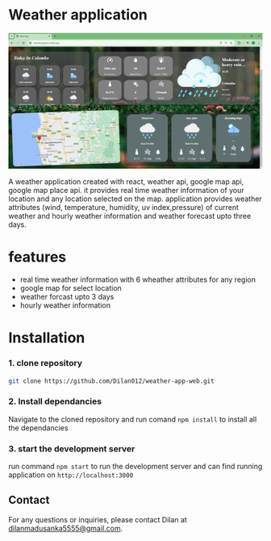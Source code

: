 # Weather application 

![screenshot](screenshot.png)

A weather application created with react, weather api, google map api, google map place api. it provides real time weather information of your location and any location selected on the map. application provides weather attributes (wind, temperature, humidity, uv index,pressure) of current weather and hourly weather information and weather forecast upto three days.

# features 

* real time weather information with 6 wheather attributes for any region
* google map for select location
* weather forcast upto 3 days
* hourly weather information

# Installation

### 1. clone repository 

```bash
git clone https://github.com/Dilan012/weather-app-web.git
```
### 2. Install dependancies

Navigate to the cloned repository and run comand 
```npm install``` to install all the dependancies

### 3. start the development server

run command ```npm start``` to run the development server and can find running application on ```http://localhost:3000```  

## Contact
For any questions or inquiries, please contact Dilan at dilanmadusanka5555@gmail.com.